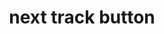 ---
layout: smileys&emotion
title: next track button
emoji: next_track_button
permalink: ⏭.html
image: assets/img/3moji/next_track_button.png
---